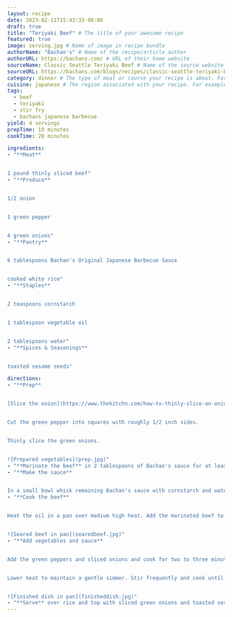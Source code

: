 ```yaml
---
layout: recipe
date: 2023-02-11T15:43:33-08:00
draft: true
title: "Teriyaki Beef" # The title of your awesome recipe
featured: true
image: serving.jpg # Name of image in recipe bundle
authorName: "Bachan's" # Name of the recipe/article author
authorURL: https://bachans.com/ # URL of their home website
sourceName: Classic Seattle Teriyaki Beef # Name of the source website
sourceURL: https://bachans.com/blogs/recipes/classic-seattle-teriyaki-beef # Actual URL of the recipe itself
category: dinner # The type of meal or course your recipe is about. For example: "dinner", "entree", or "dessert".
cuisine: japanese # The region associated with your recipe. For example, "French", Mediterranean", or "American".
tags:
  - beef
  - teriyaki
  - stir fry
  - bachans japanese barbecue
yield: 4 servings
prepTime: 10 minutes
cookTime: 20 minutes

ingredients:
- "**Meat**


1 pound thinly sliced beef"
- "**Produce**


1/2 onion


1 green pepper


4 green onions"
- "**Pantry**


6 tablespoons Bachan's Original Japanese Barbecue Sauce


cooked white rice"
- "**Staples**


2 teaspoons cornstarch


1 tablespoon vegetable oil


2 tablespoons water"
- "**Spices & Seasonings**


toasted sesame seeds"

directions:
- "**Prep**


[Slice the onion](https://www.thekitchn.com/how-to-thinly-slice-an-onion-109536).


Cut the green pepper into squares with roughly 1/2 inch sides.


Thinly slice the green onions.


![Prepared vegetables](prep.jpg)"
- "**Marinate the beef** in 2 tablespoons of Bachan's sauce for at least 15 minutes."
- "**Make the sauce**


In a small bowl whisk remaining Bachan's sauce with cornstarch and water."
- "**Cook the beef**


Heat the oil in a pan over medium high heat. Add the marinated beef to the pan and cook until seared.


![Seared beef in pan](searedbeef.jpg)"
- "**Add vegetables and sauce**


Add the green peppers and sliced onions and cook for two to three minutes. Add the sauce and about half of the green onions. 


Lower heat to maintain a gentle simmer. Stir frequently and cook until thickened and vegetables are soft.


![Finished dish in pan](finisheddish.jpg)"
- "**Serve** over rice and top with sliced green onions and toasted sesame seeds."
---
```

